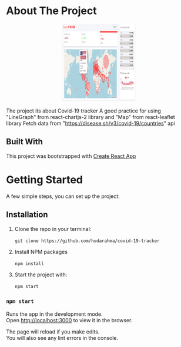 # About The Project
<p align="center">
    <img src='/public/Capture-1.PNG' alt='tesla-clone' 
    width="200" height="210"/>
    
</p>

The project its about Covid-19 tracker
A good practice for using "LineGraph" from react-chartjs-2 library and "Map" from react-leaflet library
Fetch data from "https://disease.sh/v3/covid-19/countries" api
## Built With

This project was bootstrapped with [Create React App](https://github.com/facebook/create-react-app)

# Getting Started

 A few simple steps, you can set up the project:
## Installation

1. Clone the repo in your terminal:<br />

    `git clone https://github.com/hudarahma/covid-19-tracker`

2. Install NPM packages<br />

    `npm install`

3. Start the project with:<br />

    `npm start`

### `npm start`

Runs the app in the development mode.<br />
Open [http://localhost:3000](http://localhost:3000) to view it in the browser.

The page will reload if you make edits.<br />
You will also see any lint errors in the console.
